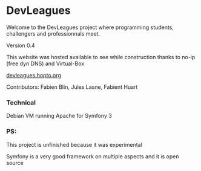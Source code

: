 DevLeagues
==========
Welcome to the DevLeagues project where programming students, challengers and professionnals meet.

Version 0.4

This website was hosted available to see while construction thanks to no-ip (free dyn DNS) and Virtual-Box

[devleagues.hopto.org](http://devleagues.hopto.org)

Contributors: Fabien Blin, Jules Lasne, Fabient Huart

### Technical

Debian VM running Apache for Symfony 3

### PS:

This project is unfinished because it was experimental

Symfony is a very good framework on multiple aspects and it is open source 
